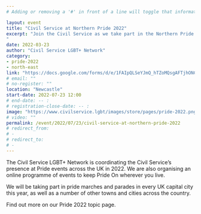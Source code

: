 ```yaml
---
# Adding or removing a '#' in front of a line will toggle that information off and on from being processed. 

layout: event
title: "Civil Service at Northern Pride 2022"
excerpt: "Join the Civil Service as we take part in the Northern Pride in Newcastle.
"
date: 2022-03-23
author: "Civil Service LGBT+ Network"
category: 
- pride-2022
- north-east
link: "https://docs.google.com/forms/d/e/1FAIpQLSeYJmQ_hTZoMQsgAFTjhONCPNBYGJi0VUNCJYVt1r-NbWpw8Q/viewform?usp=sf_link"
# email: ""
# no-register: ""
location: "Newcastle"
start-date: 2022-07-23 12:00
# end-date: -- :
# registration-close-date: -- :
image: "https://www.civilservice.lgbt/images/store/pages/pride-2022.png"
# video: ""
permalink: /event/2022/07/23/civil-service-at-northern-pride-2022
# redirect_from: 
# - 
# redirect_to: 
# - 
---
```


The Civil Service LGBT+ Network is coordinating the Civil Service’s presence at Pride events across the UK in 2022. We are also organising an online programme of events to keep Pride On wherever you live.

We will be taking part in pride marches and parades in every UK capital city this year, as well as a number of other towns and cities across the country.

Find out more on our Pride 2022 topic page.
